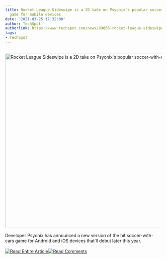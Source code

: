 ```yaml
---
title: Rocket League Sideswipe is a 2D take on Psyonix's popular soccer-with-cars
  game for mobile devices
date: "2021-03-25 17:32:00"
author: TechSpot
authorlink: https://www.techspot.com/news/89056-rocket-league-sideswipe-2d-take-psyonix-popular-soccer.html
tags:
- TechSpot
---
```

<a href="https://www.techspot.com/news/89056-rocket-league-sideswipe-2d-take-psyonix-popular-soccer.html" target="_blank"><img src="https://static.techspot.com/images2/news/ts3_thumbs/2021/03/2021-03-25-ts3_thumbs-5e1.jpg" width="800" height="560" style="padding: 15px 0" title="Rocket League Sideswipe is a 2D take on Psyonix's popular soccer-with-cars game for mobile devices" /></a><br />Developer Psyonix has announced a new version of the hit soccer-with-cars game for Android and iOS devices that'll debut later this year.<br /><br /><a href="https://www.techspot.com/news/89056-rocket-league-sideswipe-2d-take-psyonix-popular-soccer.html"><img src="https://static.techspot.com/images/rss/rss_buttons_01.png" border="0" alt="Read Entire Article" /></a><a href="https://www.techspot.com/news/89056-rocket-league-sideswipe-2d-take-psyonix-popular-soccer.html#comments"><img src="https://static.techspot.com/images/rss/rss_buttons_02.png" border="0" alt="Read Comments" /></a><br /><br />